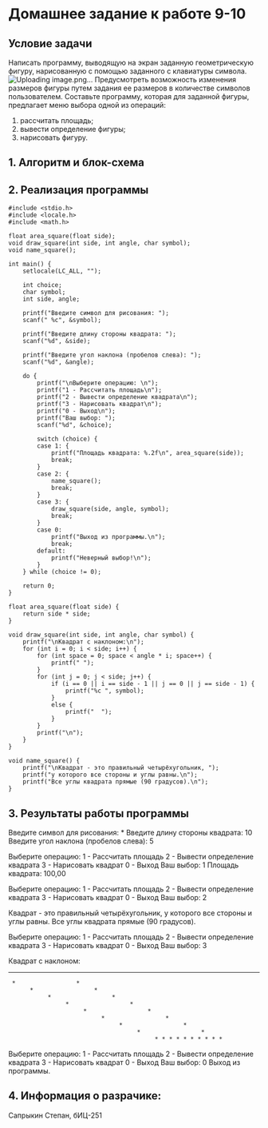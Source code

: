 # Домашнее задание к работе 9-10
## Условие задачи
Написать программу, выводящую на экран заданную геометрическую фигуру, нарисованную с помощью заданного с клавиатуры символа.
![Uploading image.png…]()
Предусмотреть возможность изменения размеров фигуры путем задания ее размеров в количестве символов пользователем. Составьте программу, которая для заданной фигуры, предлагает меню выбора одной из операций:

1) рассчитать площадь;
2) вывести определение фигуры;
3) нарисовать фигуру.
## 1. Алгоритм и блок-схема
## 2. Реализация программы
    #include <stdio.h>
    #include <locale.h>
    #include <math.h>
    
    float area_square(float side);
    void draw_square(int side, int angle, char symbol);
    void name_square();
    
    int main() {
        setlocale(LC_ALL, "");
    
        int choice;
        char symbol;
        int side, angle;
    
        printf("Введите символ для рисования: ");
        scanf(" %c", &symbol);
    
        printf("Введите длину стороны квадрата: ");
        scanf("%d", &side);
    
        printf("Введите угол наклона (пробелов слева): ");
        scanf("%d", &angle);
    
        do {
            printf("\nВыберите операцию: \n");
            printf("1 - Рассчитать площадь\n");
            printf("2 - Вывести определение квадрата\n");
            printf("3 - Нарисовать квадрат\n");
            printf("0 - Выход\n");
            printf("Ваш выбор: ");
            scanf("%d", &choice);
    
            switch (choice) {
            case 1: {
                printf("Площадь квадрата: %.2f\n", area_square(side));
                break;
            }
            case 2: {
                name_square();
                break;
            }
            case 3: {
                draw_square(side, angle, symbol);
                break;
            }
            case 0:
                printf("Выход из программы.\n");
                break;
            default:
                printf("Неверный выбор!\n");
            }
        } while (choice != 0);
    
        return 0;
    }
    
    float area_square(float side) {
        return side * side;
    }
    
    void draw_square(int side, int angle, char symbol) {
        printf("\nКвадрат с наклоном:\n");
        for (int i = 0; i < side; i++) {
            for (int space = 0; space < angle * i; space++) {
                printf(" ");
            }
            for (int j = 0; j < side; j++) {
                if (i == 0 || i == side - 1 || j == 0 || j == side - 1) {
                    printf("%c ", symbol);
                }
                else {
                    printf("  ");
                }
            }
            printf("\n");
        }
    }
    
    void name_square() {
        printf("\nКвадрат - это правильный четырёхугольник, ");
        printf("у которого все стороны и углы равны.\n");
        printf("Все углы квадрата прямые (90 градусов).\n");
    }
## 3. Результаты работы программы
Введите символ для рисования: *
Введите длину стороны квадрата: 10
Введите угол наклона (пробелов слева): 5

Выберите операцию:
1 - Рассчитать площадь
2 - Вывести определение квадрата
3 - Нарисовать квадрат
0 - Выход
Ваш выбор: 1
Площадь квадрата: 100,00

Выберите операцию:
1 - Рассчитать площадь
2 - Вывести определение квадрата
3 - Нарисовать квадрат
0 - Выход
Ваш выбор: 2

Квадрат - это правильный четырёхугольник, у которого все стороны и углы равны.
Все углы квадрата прямые (90 градусов).

Выберите операцию:
1 - Рассчитать площадь
2 - Вывести определение квадрата
3 - Нарисовать квадрат
0 - Выход
Ваш выбор: 3

Квадрат с наклоном:

* * * * * * * * * *
     *                 *
          *                 *
               *                 *
                    *                 *
                         *                 *
                              *                 *
                                   *                 *
                                        *                 *
                                             * * * * * * * * * *

Выберите операцию:
1 - Рассчитать площадь
2 - Вывести определение квадрата
3 - Нарисовать квадрат
0 - Выход
Ваш выбор: 0
Выход из программы.
## 4. Информация о разрачике: 
Сапрыкин Степан, бИЦ-251
